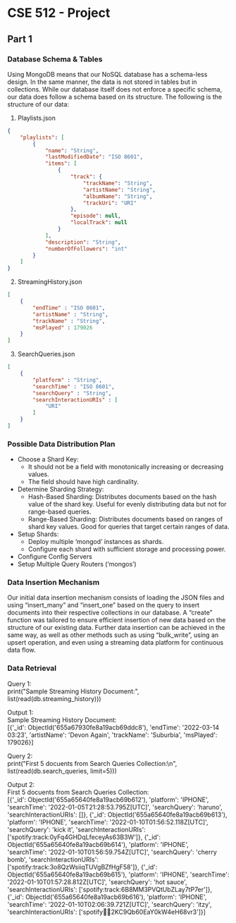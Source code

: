 # CSE 512 - Project  
## Part 1  
### Database Schema & Tables  

Using MongoDB means that our NoSQL database has a schema-less design. In the same manner, the data is not stored in tables but in collections. While our database itself does not enforce a specific schema, our data does follow a schema based on its structure. The following is the structure of our data:

1. Playlists.json

```json
{
    "playlists": [
        {
            "name": "String",
            "lastModifiedDate": "ISO 8601",
            "items": [
                {
                    "track": {
                        "trackName": "String",
                        "artistName": "String",
                        "albumName": "String",
                        "trackUri": "URI"
                    },
                    "episode": null,
                    "localTrack": null
                }
            ],
            "description": "String",
            "numberOfFollowers": "int"
        }
    ]
}
```

2. StreamingHistory.json

```json
[
    {
        "endTime" : "ISO 8601",
        "artistName" : "String",
        "trackName" : "String",
        "msPlayed" : 179026
    }
]
```

3. SearchQueries.json

```json
[
    {
        "platform" : "String",
        "searchTime" : "ISO 8601",
        "searchQuery" : "String",
        "searchInteractionURIs" : [
            "URI"
        ]
    }
]
```

### Possible Data Distribution Plan
- Choose a Shard Key:
  - It should not be a field with monotonically increasing or decreasing values.
  - The field should have high cardinality.
- Determine Sharding Strategy:
  - Hash-Based Sharding: Distributes documents based on the hash value of the shard key. Useful for evenly distributing data but not for range-based queries.
  - Range-Based Sharding: Distributes documents based on ranges of shard key values. Good for queries that target certain ranges of data.
- Setup Shards:
  - Deploy multiple ‘mongod’ instances as shards.
  - Configure each shard with sufficient storage and processing power.
- Configure Config Servers
- Setup Multiple Query Routers (‘mongos’)


### Data Insertion Mechanism  
Our initial data insertion mechanism consists of loading the JSON files and using “insert_many” and “insert_one” based on the query to insert documents into their respective collections in our database. A “create” function was tailored to ensure efficient insertion of new data based on the structure of our existing data.
Further data insertion can be achieved in the same way, as well as other methods such as using “bulk_write”, using an upsert operation, and even using a streaming data platform for continuous data flow.

### Data Retrieval  
Query 1:  
    print("Sample Streaming History Document:", list(read(db.streaming_history)))

Output 1:  
    Sample Streaming History Document:  
    [{'_id': ObjectId('655a67930fe8a19acb69ddc8'), 'endTime': '2022-03-14 03:23', 'artistName': 'Devon Again', 'trackName': 'Suburbia', 'msPlayed': 179026}]


Query 2:  
    print("First 5 docuents from Search Queries Collection:\n", list(read(db.search_queries, limit=5)))
    
Output 2:  
    First 5 docuents from Search Queries Collection:  
    [{'_id': ObjectId('655a65640fe8a19acb69b612'), 'platform': 'IPHONE', 'searchTime': '2022-01-05T21:28:53.795Z[UTC]', 'searchQuery': 'haruno', 'searchInteractionURIs': []}, {'_id': ObjectId('655a65640fe8a19acb69b613'), 'platform': 'IPHONE', 'searchTime': '2022-01-10T01:56:52.118Z[UTC]', 'searchQuery': 'kick it', 'searchInteractionURIs': ['spotify:track:0yFq4GHDqLfeceyAs63B3W']}, {'_id': ObjectId('655a65640fe8a19acb69b614'), 'platform': 'IPHONE', 'searchTime': '2022-01-10T01:56:59.754Z[UTC]', 'searchQuery': 'cherry bomb', 'searchInteractionURIs': ['spotify:track:3o8QzWsiiqTUVgBZfHgF58']}, {'_id': ObjectId('655a65640fe8a19acb69b615'), 'platform': 'IPHONE', 'searchTime': '2022-01-10T01:57:28.812Z[UTC]', 'searchQuery': 'hot sauce', 'searchInteractionURIs': ['spotify:track:6B8MM3PVQtUbZLay7tP7er']}, {'_id': ObjectId('655a65640fe8a19acb69b616'), 'platform': 'IPHONE', 'searchTime': '2022-01-10T02:06:39.721Z[UTC]', 'searchQuery': 'itzy', 'searchInteractionURIs': ['spotify:artist:2KC9Qb60EaY0kW4eH68vr3']}]
